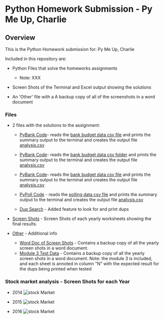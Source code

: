 # Python Homework Submission - Py Me Up, Charlie

## Overview

This is the Python Homework submission for: Py Me Up, Charlie  

Included in this repository are: 
* Python Files that solve the homeworks assignments
  
  * Note: XXX 

* Screen Shots of the Terminal and Excel output showing the solutions

* An 'Other' file with a A backup copy of all of the screenshots in a word document 


### Files

* 2 files with the solutions to the assignment:

  * [PyBank Code](PyBank/main.py)- reads the [bank budget data csv file](PyBank/budget_data_1.csv) and prints the summary output to the terminal and creates the output file [analysis.csv](PyBank/analysis/budget_data_analysis.csv)

  * [PyBank Code](PyBank/main.py)- reads the [bank budget data csv folder](PyBank/analysis) and prints the summary output to the terminal and creates the output file [analysis.csv](PyBank/analysis)

  * [PyBank Code](PyBank/main.py)- reads the [bank budget data csv file](PyBank/analysis/budget_data_1.csv) and prints the summary output to the terminal and creates the output file [analysis.csv](PyBank/analysis/budget_data_analysis.csv)

  * [PyPoll Code](PyPoll/main.py) - reads the [polling data csv file](PyPoll/Resources/election_data.csv) and prints the summary output to the terminal and creates the output file [analysis.csv](PyPoll/analysis/poll_data_analysis.csv)

  * [Dup Search](Code/VBA_Challenge_-_Wall_Street_Bonus_Assignment_With_Dup_Check.bas) - Added feature to look for and print dups

* [Screen Shots](Images) - Screen Shots of each yearly worksheets showing the final results.

* [Other](Other) - Additional info  

  * [Word Doc of Screen Shots](Other/VBA_Wall_Street_Screenshots.docx) - Contains a backup copy of all the yearly screen shots in a word document.
  * [Module 3 Test Data](Other/Module_3_Test_Data_With_Dups.xlsm) - Contains a backup copy of all the yearly screen shots in a word document.
    Note: the module 3 is included, and each sheet is annoted in column "N" with the expected result for the dups being printed when tested 

  
### Stock market analysis - Screen Shots for each Year

* 2014
![stock Market](Images/year_2014.jpg)

* 2015
![stock Market](Images/year_2015.jpg)

* 2016
![stock Market](Images/year_2016.jpg)